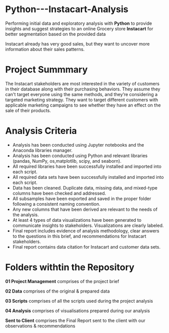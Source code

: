 # Python---Instacart-Analysis

Performing initial data and exploratory analysis with **Python** to provide insights and suggest strategies to an online Grocery store **Instacart** for better segmentation based on the provided data

Instacart already has very good sales, but they want to uncover more
information about their sales patterns.

# Project Summmary
The Instacart stakeholders are most interested in the variety of customers in their database along with their purchasing behaviors. They assume they can't target everyone using the same methods, and they’re considering a targeted marketing strategy. They want to target different customers with applicable marketing campaigns to see whether they have an effect on the sale of their products.

# Analysis Criteria
- Analysis has been conducted using Jupyter notebooks and the Anaconda libraries
manager.
- Analysis has been conducted using Python and relevant libraries (pandas, NumPy, os,matplotlib, scipy, and seaborn).
- All required libraries have been successfully installed and imported into each script.
- All required data sets have been successfully installed and imported into each script.
- Data has been cleaned. Duplicate data, missing data, and mixed-type columns have
been checked and addressed.
- All subsamples have been exported and saved in the proper folder following a consistent naming convention.
- Any new columns that have been derived are relevant to the needs of the analysis.
- At least 4 types of data visualizations have been generated to communicate insights to stakeholders. Visualizations are clearly labeled.
- Final report includes evidence of analysis methodology, clear answers to the questions in this brief, and recommendations for Instacart stakeholders.
- Final report contains data citation for Instacart and customer data sets.

# Folders withtin the Repository

**01 Project Management** comprises of the project brief

**02 Data** comprises of the original & prepared data

**03 Scripts** comprises of all the scripts used during the project analysis

**04 Analysis** comprises of visualisations prepared during our analysis

**Sent to Client** comprises the Final Report sent to the client with our observations & recommendations
